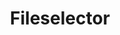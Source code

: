 ---
layout: pattern.njk
tags: 
    - legacy_de
    - legacy_components_de
    - page
key: fileselector-legacy_de
title: Fileselector
parent: components-legacy_de
image: legacy/overview/fileselector.webp
keywords: 
order: 100
---